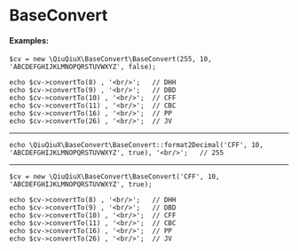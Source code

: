 # BaseConvert


#### Examples:


    $cv = new \QiuQiuX\BaseConvert\BaseConvert(255, 10, 'ABCDEFGHIJKLMNOPQRSTUVWXYZ', false);
        
    echo $cv->convertTo(8) , '<br/>';   // DHH
    echo $cv->convertTo(9) , '<br/>';   // DBD
    echo $cv->convertTo(10) , '<br/>';  // CFF
    echo $cv->convertTo(11) , '<br/>';  // CBC
    echo $cv->convertTo(16) , '<br/>';  // PP
    echo $cv->convertTo(26) , '<br/>';  // JV
    
***
    
    echo \QiuQiuX\BaseConvert\BaseConvert::format2Decimal('CFF', 10, 'ABCDEFGHIJKLMNOPQRSTUVWXYZ', true), '<br/>';   // 255
    
***
    
    $cv = new \QiuQiuX\BaseConvert\BaseConvert('CFF', 10, 'ABCDEFGHIJKLMNOPQRSTUVWXYZ', true);
    
    echo $cv->convertTo(8) , '<br/>';   // DHH
    echo $cv->convertTo(9) , '<br/>';   // DBD
    echo $cv->convertTo(10) , '<br/>';  // CFF
    echo $cv->convertTo(11) , '<br/>';  // CBC
    echo $cv->convertTo(16) , '<br/>';  // PP
    echo $cv->convertTo(26) , '<br/>';  // JV

